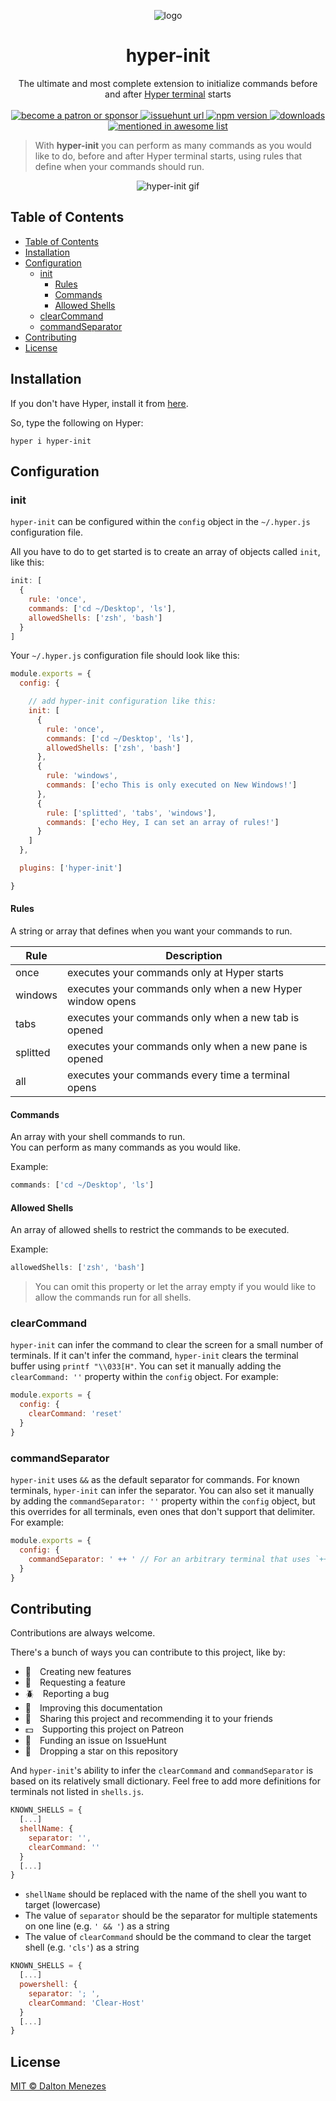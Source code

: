 <p align="center"><img src="https://i.imgur.com/putnspY.png" alt="logo"/></p>

<h1 align="center">hyper-init</h1>

<p align="center">The ultimate and most complete extension to initialize commands before and after <a href="https://hyper.is/">Hyper terminal</a> starts
  <br/><br/>
  <!-- Patreon -->
  <a href="https://www.patreon.com/daltonmenezes">
    <img src="https://img.shields.io/badge/support%20on-patreon-orange.svg?style=for-the-badge&labelColor=1C1E26&color=00be44" alt="become a patron or sponsor" />
  </a>
  
   <!-- IssueHunt -->
  <a href="https://issuehunt.io/r/daltonmenezes/hyper-init">
    <img alt="issuehunt url" src="https://img.shields.io/badge/fund%20issues-issuehunt-1C1E26?style=for-the-badge&labelColor=1C1E26&color=00be44">
  </a>
  
  <!-- NPM Version -->
  <a href="https://www.npmjs.com/package/hyper-init">
    <img src="https://img.shields.io/npm/v/hyper-init.svg?style=for-the-badge&labelColor=1C1E26&color=00be44" alt="npm version"/>
  </a>
  
  <!-- NPM Downloads -->
  <a href="https://www.npmjs.com/package/hyper-init">
    <img src="https://img.shields.io/npm/dm/hyper-init.svg?label=Downloads&style=for-the-badge&labelColor=1C1E26&color=00be44" alt="downloads" />
  </a>
  
  <!-- Awesome -->
  <a href="https://github.com/bnb/awesome-hyper">
    <img src="https://img.shields.io/badge/mentioned%20in-awesome-orange.svg?style=for-the-badge&labelColor=1C1E26&color=00be44" alt="mentioned in awesome list"/>
  </a>
</p>

> With **hyper-init** you can perform as many commands as you would like to do, before and after Hyper terminal starts, using rules that define when your commands should run.

<p align="center"><img src="https://github.com/daltonmenezes/hyper-init/blob/master/img/hyper-init.gif?raw=true" alt="hyper-init gif"/></p>

## Table of Contents

- [Table of Contents](#table-of-contents)
- [Installation](#installation)
- [Configuration](#configuration)
  - [init](#init)
    - [Rules](#rules)
    - [Commands](#commands)
    - [Allowed Shells](#allowed-shells)
  - [clearCommand](#clearcommand)
  - [commandSeparator](#commandseparator)
- [Contributing](#contributing)
- [License](#license)


## Installation

If you don't have Hyper, install it from [here](https://hyper.is/#installation).

So, type the following on Hyper:

```
hyper i hyper-init
```

## Configuration

### init

`hyper-init` can be configured within the `config` object in the `~/.hyper.js` configuration file.

All you have to do to get started is to create an array of objects called `init`, like this:

```js
init: [
  {
    rule: 'once',
    commands: ['cd ~/Desktop', 'ls'],
    allowedShells: ['zsh', 'bash']
  }
]
```

Your `~/.hyper.js` configuration file should look like this:
```js
module.exports = {
  config: {

    // add hyper-init configuration like this:
    init: [
      {
        rule: 'once',
        commands: ['cd ~/Desktop', 'ls'],
        allowedShells: ['zsh', 'bash']
      },
      {
        rule: 'windows',
        commands: ['echo This is only executed on New Windows!']
      },
      {
        rule: ['splitted', 'tabs', 'windows'],
        commands: ['echo Hey, I can set an array of rules!']
      }
    ]
  },

  plugins: ['hyper-init']

}
```

#### Rules
A string or array that defines when you want your commands to run.

 Rule | Description
 --- | ---
 once | executes your commands only at Hyper starts
 windows | executes your commands only when a new Hyper window opens
 tabs | executes your commands only when a new tab is opened
 splitted | executes your commands only when a new pane is opened
 all | executes your commands every time a terminal opens

#### Commands
An array with your shell commands to run.<br/>
You can perform as many commands as you would like.

Example:
```js
commands: ['cd ~/Desktop', 'ls']
```

#### Allowed Shells
An array of allowed shells to restrict the commands to be executed.

Example:
```js
allowedShells: ['zsh', 'bash']
```
> You can omit this property or let the array empty if you would like to allow the commands run for all shells.

### clearCommand

`hyper-init` can infer the command to clear the screen for a small number of terminals.
If it can't infer the command, `hyper-init` clears the terminal buffer using `printf "\\033[H"`.
You can set it manually adding the `clearCommand: ''` property within the `config` object.
For example:

```js
module.exports = {
  config: {
    clearCommand: 'reset'
  }
}
```

### commandSeparator

`hyper-init` uses ` && ` as the default separator for commands.
For known terminals, `hyper-init` can infer the separator.
You can also set it manually by adding the `commandSeparator: ''` property within the `config` object,
but this overrides for all terminals, even ones that don't support that delimiter.
For example:

```js
module.exports = {
  config: {
    commandSeparator: ' ++ ' // For an arbitrary terminal that uses `++`
  }
}
```

## Contributing

Contributions are always welcome.

There's a bunch of ways you can contribute to this project, like by:
- :electric_plug: Creating new features
- :wave: Requesting a feature
- :beetle: Reporting a bug
- :page_facing_up: Improving this documentation
- :rotating_light: Sharing this project and recommending it to your friends
- :dollar: Supporting this project on Patreon
- :bug: Funding an issue on IssueHunt
- :star2: Dropping a star on this repository

And `hyper-init`'s ability to infer the `clearCommand` and `commandSeparator` is based on its relatively small dictionary.
Feel free to add more definitions for terminals not listed in `shells.js`.

```js
KNOWN_SHELLS = {
  [...]
  shellName: {
    separator: '',
    clearCommand: ''
  }
  [...]
}
```

- `shellName` should be replaced with the name of the shell you want to target (lowercase)
- The value of `separator` should be the separator for multiple statements on one line (e.g. `' && '`) as a string
- The value of `clearCommand` should be the command to clear the target shell (e.g. `'cls'`) as a string

```js
KNOWN_SHELLS = {
  [...]
  powershell: {
    separator: '; ',
    clearCommand: 'Clear-Host'
  }
  [...]
}
```

## License
[MIT © Dalton Menezes](https://github.com/daltonmenezes/hyper-init/blob/master/LICENSE)
